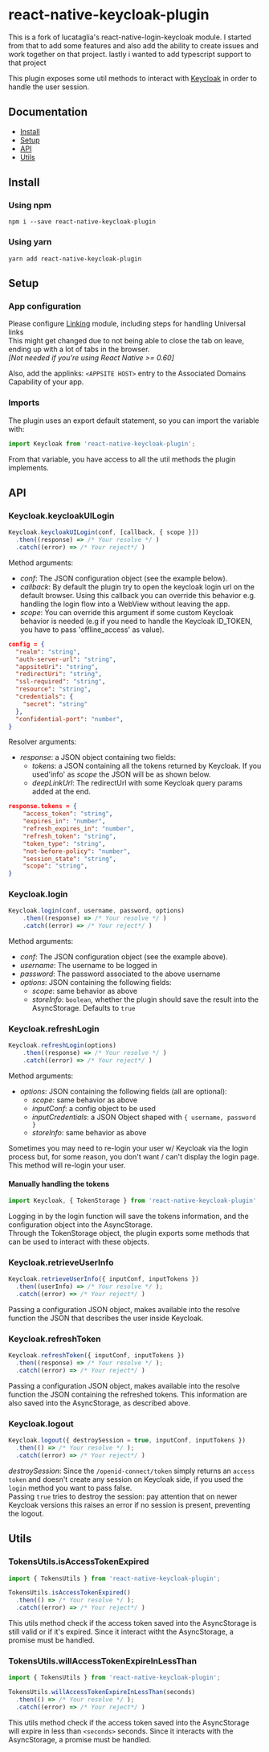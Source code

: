 # react-native-keycloak-plugin
This is a fork of  lucataglia's react-native-login-keycloak module. I started from that to add some features and also add the ability to create issues and work together on that project.
lastly i wanted to add typescript support to that project

This plugin exposes some util methods to interact with [Keycloak][KeycloakHome] in order to handle the user session. 

## Documentation

- [Install][InstallAnchor]
- [Setup][SetupAnchor]
- [API][APIAnchor]
- [Utils][UtilsAnchor]

## Install 
### Using npm

```shell
npm i --save react-native-keycloak-plugin
```

### Using yarn

```shell
yarn add react-native-keycloak-plugin
```

## Setup

### App configuration

Please configure [Linking](https://facebook.github.io/react-native/docs/linking.html) module, including steps for handling Universal links<br>
This might get changed due to not being able to close the tab on leave, ending up with a lot of tabs in the browser.<br>
_[Not needed if you're using React Native >= 0.60]_

Also, add the applinks: `<APPSITE HOST>` entry to the Associated Domains Capability of your app.


### Imports
The plugin uses an export default statement, so you can import the variable with: 
```js
import Keycloak from 'react-native-keycloak-plugin';
```
From that variable, you have access to all the util methods the plugin implements.

## API
### Keycloak.keycloakUILogin

```js
Keycloak.keycloakUILogin(conf, [callback, { scope }])
  .then((response) => /* Your resolve */ )
  .catch((error) => /* Your reject*/ )
```
Method arguments:
  - _conf_: The JSON configuration object (see the example below).
  - _callback_: By default the plugin try to open the keycloak login url on the default browser. Using this callback you can override this behavior e.g. handling the login flow into a WebView without leaving the app.
  - _scope_: You can override this argument if some custom Keycloak behavior is needed (e.g if you need to handle the Keycloak ID_TOKEN, you have to pass 'offline_access' as value).

```json
config = {
  "realm": "string",
  "auth-server-url": "string",
  "appsiteUri": "string",
  "redirectUri": "string",
  "ssl-required": "string",
  "resource": "string",
  "credentials": {
    "secret": "string"
  },
  "confidential-port": "number",
}
```

Resolver arguments:
 - _response_: a JSON object containing two fields:
    - *tokens*: a JSON containing all the tokens returned by Keycloak. If you used'info' as *scope* the JSON will be as shown below.
    - *deepLinkUrl*: The redirectUrl with some Keycloak query params added at the end.

```json
response.tokens = {
    "access_token": "string",
    "expires_in": "number",
    "refresh_expires_in": "number",
    "refresh_token": "string",
    "token_type": "string",
    "not-before-policy": "number",
    "session_state": "string",
    "scope": "string",
}
```

### Keycloak.login

```js
Keycloak.login(conf, username, password, options)
    .then((response) => /* Your resolve */ )
    .catch((error) => /* Your reject*/ )
```

Method arguments:
  - _conf_: The JSON configuration object (see the example above).
  - _username_: The username to be logged in
  - _password_: The password associated to the above username
  - _options_: JSON containing the following fields:
    - _scope_: same behavior as above
    - _storeInfo_: `boolean`, whether the plugin should save the result into the AsyncStorage. Defaults to `true`
  
### Keycloak.refreshLogin  
  
```js
Keycloak.refreshLogin(options)
    .then((response) => /* Your resolve */ )
    .catch((error) => /* Your reject*/ )
```

Method arguments:
  - _options_: JSON containing the following fields (all are optional):
    - _scope_: same behavior as above
    - _inputConf_: a config object to be used
    - _inputCredentials_: a JSON Object shaped with `{ username, password }`
    - _storeInfo_: same behavior as above

Sometimes you may need to re-login your user w/ Keycloak via the login process but, for some reason, you don't want / can't display the login page.<br>
This method will re-login your user.

#### Manually handling the tokens

```js
import Keycloak, { TokenStorage } from 'react-native-keycloak-plugin'
```

Logging in by the login function will save the tokens information, and the configuration object into the AsyncStorage.<br>Through the TokenStorage object, the plugin exports some methods that can be used to interact with these objects.

### Keycloak.retrieveUserInfo
```js
Keycloak.retrieveUserInfo({ inputConf, inputTokens })
  .then((userInfo) => /* Your resolve */ );
  .catch((error) => /* Your reject*/ )
```
Passing a configuration JSON object, makes available into the resolve function the JSON that describes the user inside Keycloak.

### Keycloak.refreshToken
```js
Keycloak.refreshToken({ inputConf, inputTokens })
  .then((response) => /* Your resolve */ );
  .catch((error) => /* Your reject*/ )
```
Passing a configuration JSON object, makes available into the resolve function the JSON containing the refreshed tokens. This information are also saved into the AsyncStorage, as described above.

### Keycloak.logout
```js
Keycloak.logout({ destroySession = true, inputConf, inputTokens })
  .then(() => /* Your resolve */ );
  .catch((error) => /* Your reject*/ )
```

_destroySession_: Since the `/openid-connect/token` simply returns an `access token` and doesn't create any session on Keycloak side, if you used the `login` method you want to pass false.<br/>
Passing `true` tries to destroy the session: pay attention that on newer Keycloak versions this raises an error if no session is present, preventing the logout.

## Utils
### TokensUtils.isAccessTokenExpired
```js
import { TokensUtils } from 'react-native-keycloak-plugin';

TokensUtils.isAccessTokenExpired()
  .then(() => /* Your resolve */ );
  .catch((error) => /* Your reject*/ )
```
This utils method check if the access token saved into the AsyncStorage is still valid or if it's expired. Since it interact witht the AsyncStorage, a promise must be handled.

### TokensUtils.willAccessTokenExpireInLessThan
```js
import { TokensUtils } from 'react-native-keycloak-plugin';

TokensUtils.willAccessTokenExpireInLessThan(seconds)
  .then(() => /* Your resolve */ );
  .catch((error) => /* Your reject*/ )
```
This utils method check if the access token saved into the AsyncStorage will expire in less than `<seconds>` seconds. Since it interacts with the AsyncStorage, a promise must be handled.

[InstallAnchor]: <https://github.com/lucataglia/react-native-keycloak-plugin#install>
[SetupAnchor]: <https://github.com/lucataglia/react-native-keycloak-plugin#setup>
[APIAnchor]: <https://github.com/lucataglia/react-native-keycloak-plugin#api>
[UtilsAnchor]: <https://github.com/lucataglia/react-native-keycloak-plugin#utils>
[KeycloakHome]: <https://www.keycloak.org/getting-started>
